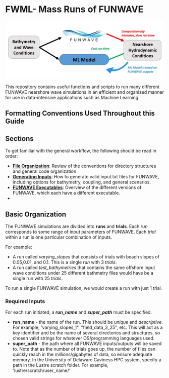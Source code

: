 # FWML- Mass Runs of FUNWAVE 
![alt text](doc/figures/ML_FUNWAVE_diagram.JPG "Title")

This repository contains useful functions and scripts to run many different FUNWAVE nearshore wave simulations in an efficient
and organized manner for use in data-intensive applications such as Machine Learning

## Formatting Conventions Used Throughout this Guide


## Sections

To get familiar with the general workflow, the following should be read in order:

* [**File Organization**](doc/file_structure.md): Review of the conventions for directory structures and general
code organization
* [**Generating Inputs**](doc/input_generation.md): How to generate valid input.txt files for FUNWAVE, including
options for bathymetry, coupling, and general scenarios.
* [**FUNWAVE Executables**](doc/FW_exec.md): Overview of the different versions of FUNWAVE, which each have a 
different executable.
* 

## Basic Organization

The FUNWAVE simulations are divided into **runs** and **trials**. Each *run* corresponds to some 
range of input parameters of FUNWAVE. Each *trial* within a run is one particular combination 
of inputs.

For example:
* A run called *varying_slopes* that consists of trials with beach slopes of 0.05,0.01, and 0.1.
  This is a single *run* with 3 *trials*.
* A run called *test_bathymetries*  that contains the same offshore input wave conditions under 
25 different bathmetry files would have be a single run with 25 *trials*.

To run a single FUNWAVE simulation, we would create a run with just 1 trial. 



### Required Inputs

For each run initiated, a ***run_name*** and ***super_path*** must be specified.
* **run_name** - the name of the run. This should be *unique* and *descriptive*. For example, 
'varying_slopes_1", "field_data_3_25", etc. This will act as a key identifier and be the name 
of several directories and structures, so chosen valid strings for whatever OS/programming
languages used.
* **super_path** - the path where all FUNWAVE inputs/outputs will be saved to. Note that as
the number of trials goes up, the number of files can quickly reach in the millions/gigabytes
of data, so ensure adequate memory. In the University of Delaware Caviness HPC system, specify
a path in the Lustre scratch folder. For example, 'lustre/scratch/user_name/'